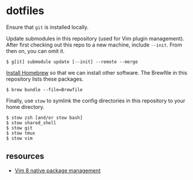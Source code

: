 # dotfiles

Ensure that `git` is installed locally.

Update submodules in this repository (used for Vim plugin management).
After first checking out this repo to a new machine, include `--init`.
From then on, you can omit it.
 
    $ g[it] submodule update [--init] --remote --merge

[Install Homebrew](https://brew.sh/) so that we can install other software.
The Brewfile in this repository lists these packages.

    $ brew bundle --file=Brewfile

Finally, use `stow` to symlink the config directories in this repository to your home directory.

    $ stow zsh [and/or stow bash]
    $ stow shared_shell
    $ stow git
    $ stow tmux
    $ stow vim

## resources

- [Vim 8 native package management](https://shapeshed.com/vim-packages/)
